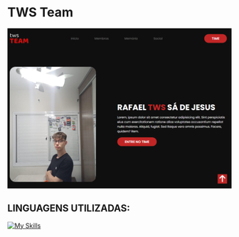 # TWS Team
<img src="images/Capture.PNG">

## LINGUAGENS UTILIZADAS:
[![My Skills](https://skillicons.dev/icons?i=html,css,js)](https://skillicons.dev)
